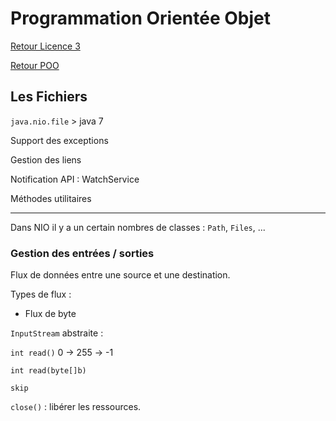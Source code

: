 # Programmation Orientée Objet

[Retour Licence 3](https://mcheungsen.github.io/cours/ "Licence 3")

[Retour POO](index.md)

## Les Fichiers
`java.nio.file` > java 7

Support des exceptions

Gestion des liens

Notification API : WatchService

Méthodes utilitaires

_____

Dans NIO il y a un certain nombres de classes : `Path`, `Files`, ...

### Gestion des entrées / sorties

Flux de données entre une source et une destination.

Types de flux :
- Flux de byte

`InputStream` abstraite :

`int read()` 0 -> 255 -> -1

`int read(byte[]b)`

`skip`

`close()` : libérer les ressources.



